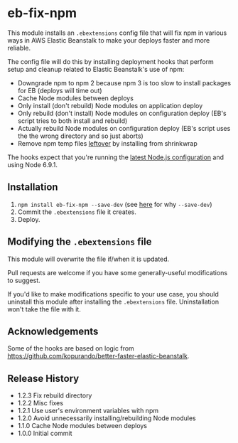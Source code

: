 # eb-fix-npm

This module installs an `.ebextensions` config file that will fix npm in various
ways in AWS Elastic Beanstalk to make your deploys faster and more reliable.

The config file will do this by installing deployment hooks that perform setup
and cleanup related to Elastic Beanstalk's use of npm:

* Downgrade npm to npm 2 because npm 3 is too slow to install packages for EB (deploys will time out)
* Cache Node modules between deploys
* Only install (don't rebuild) Node modules on application deploy
* Only rebuild (don't install) Node modules on configuration deploy (EB's script
tries to both install and rebuild)
* Actually rebuild Node modules on configuration deploy (EB's script uses the
the wrong directory and so just aborts)
* Remove npm temp files [leftover](https://github.com/npm/npm/issues/6855) by installing from shrinkwrap

The hooks expect that you're running the
[latest Node.js configuration](http://docs.aws.amazon.com/elasticbeanstalk/latest/dg/concepts.platforms.html#concepts.platforms.nodejs)
and using Node 6.9.1.

## Installation

1. `npm install eb-fix-npm --save-dev` (see [here](https://github.com/mixmaxhq/install-files/blob/master/README.md#installation) for why `--save-dev`)
2. Commit the `.ebextensions` file it creates.
3. Deploy.

## Modifying the `.ebextensions` file

This module will overwrite the file if/when it is updated.

Pull requests are welcome if you have some generally-useful modifications to
suggest.

If you'd like to make modifications specific to your use case, you should uninstall
this module after installing the `.ebextensions` file. Uninstallation won't take
the file with it.

## Acknowledgements

Some of the hooks are based on logic from https://github.com/kopurando/better-faster-elastic-beanstalk.

## Release History

* 1.2.3 Fix rebuild directory
* 1.2.2 Misc fixes
* 1.2.1 Use user's environment variables with npm
* 1.2.0 Avoid unnecessarily installing/rebuilding Node modules
* 1.1.0 Cache Node modules between deploys
* 1.0.0 Initial commit
